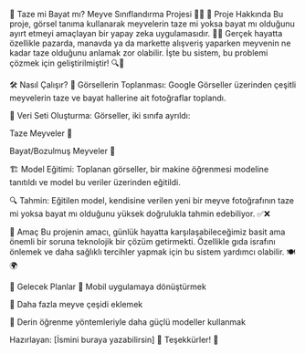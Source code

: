 🥝 Taze mi Bayat mı? Meyve Sınıflandırma Projesi 🍎🍌
📌 Proje Hakkında
Bu proje, görsel tanıma kullanarak meyvelerin taze mi yoksa bayat mı olduğunu ayırt etmeyi amaçlayan bir yapay zeka uygulamasıdır. 🍓💡
Gerçek hayatta özellikle pazarda, manavda ya da markette alışveriş yaparken meyvenin ne kadar taze olduğunu anlamak zor olabilir. İşte bu sistem, bu problemi çözmek için geliştirilmiştir! 🔍🤖

🛠️ Nasıl Çalışır?
📸 Görsellerin Toplanması:
Google Görseller üzerinden çeşitli meyvelerin taze ve bayat hallerine ait fotoğraflar toplandı.

🧠 Veri Seti Oluşturma:
Görseller, iki sınıfa ayrıldı:

Taze Meyveler 🍏

Bayat/Bozulmuş Meyveler 🍐

🏗️ Model Eğitimi:
Toplanan görseller, bir makine öğrenmesi modeline tanıtıldı ve model bu veriler üzerinden eğitildi.

🔍 Tahmin:
Eğitilen model, kendisine verilen yeni bir meyve fotoğrafının taze mi yoksa bayat mı olduğunu yüksek doğrulukla tahmin edebiliyor. ✅❌

🎯 Amaç
Bu projenin amacı, günlük hayatta karşılaşabileceğimiz basit ama önemli bir soruna teknolojik bir çözüm getirmekti. Özellikle gıda israfını önlemek ve daha sağlıklı tercihler yapmak için bu sistem yardımcı olabilir. 🍽️🌍

🚀 Gelecek Planlar
📱 Mobil uygulamaya dönüştürmek

🍊 Daha fazla meyve çeşidi eklemek

🧪 Derin öğrenme yöntemleriyle daha güçlü modeller kullanmak

Hazırlayan: [İsmini buraya yazabilirsin] 🙋
Teşekkürler! 💚
